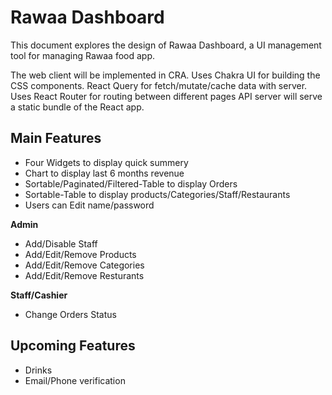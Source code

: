 # Rawaa Dashboard

This document explores the design of Rawaa Dashboard, a UI management tool for managing Rawaa food app.

The web client will be implemented in CRA.
Uses Chakra UI for building the CSS components.
React Query for fetch/mutate/cache data with server.
Uses React Router for routing between different pages API server will serve a static bundle of the React app.

## Main Features

- Four Widgets to display quick summery
- Chart to display last 6 months revenue
- Sortable/Paginated/Filtered-Table to display Orders
- Sortable-Table to display products/Categories/Staff/Restaurants
- Users can Edit name/password

**Admin**

- Add/Disable Staff
- Add/Edit/Remove Products
- Add/Edit/Remove Categories
- Add/Edit/Remove Resturants

**Staff/Cashier**

- Change Orders Status

## Upcoming Features

- Drinks
- Email/Phone verification

